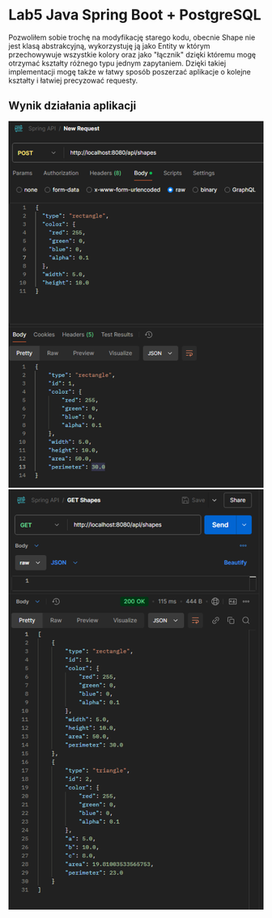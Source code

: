 # Lab5 Java Spring Boot + PostgreSQL

Pozwoliłem sobie trochę na modyfikację starego kodu, obecnie Shape nie jest klasą abstrakcyjną, wykorzystuję ją jako Entity w którym przechowywuje wszystkie kolory oraz jako "łącznik" dzięki któremu mogę otrzymać kształty różnego typu jednym zapytaniem. Dzięki takiej implementacji mogę także w łatwy sposób poszerzać aplikacje o kolejne kształty i łatwiej precyzować requesty.

## Wynik działania aplikacji
![postman-post](screenshots/postman-post.png)
![postman-get](screenshots/postman-get.png)
